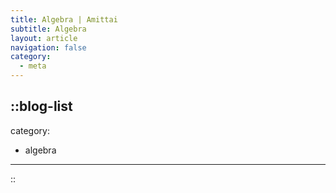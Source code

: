 ```yaml
---
title: Algebra | Amittai
subtitle: Algebra
layout: article
navigation: false
category:
  - meta
---
```


::blog-list
---
category:
  - algebra
---
::
